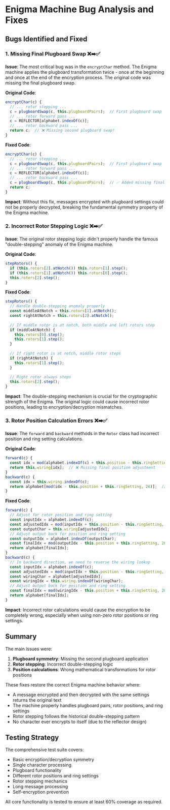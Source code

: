# Enigma Machine Bug Analysis and Fixes

## Bugs Identified and Fixed

### 1. **Missing Final Plugboard Swap** ❌➡️✅
**Issue**: The most critical bug was in the `encryptChar` method. The Enigma machine applies the plugboard transformation twice - once at the beginning and once at the end of the encryption process. The original code was missing the final plugboard swap.

**Original Code**:
```javascript
encryptChar(c) {
  // ... rotor stepping ...
  c = plugboardSwap(c, this.plugboardPairs);  // First plugboard swap
  // ... rotor forward pass ...
  c = REFLECTOR[alphabet.indexOf(c)];
  // ... rotor backward pass ...
  return c;  // ❌ Missing second plugboard swap!
}
```

**Fixed Code**:
```javascript
encryptChar(c) {
  // ... rotor stepping ...
  c = plugboardSwap(c, this.plugboardPairs);  // First plugboard swap
  // ... rotor forward pass ...
  c = REFLECTOR[alphabet.indexOf(c)];
  // ... rotor backward pass ...
  c = plugboardSwap(c, this.plugboardPairs);  // ✅ Added missing final plugboard swap
  return c;
}
```

**Impact**: Without this fix, messages encrypted with plugboard settings could not be properly decrypted, breaking the fundamental symmetry property of the Enigma machine.

### 2. **Incorrect Rotor Stepping Logic** ❌➡️✅
**Issue**: The original rotor stepping logic didn't properly handle the famous "double-stepping" anomaly of the Enigma machine.

**Original Code**:
```javascript
stepRotors() {
  if (this.rotors[2].atNotch()) this.rotors[1].step();
  if (this.rotors[1].atNotch()) this.rotors[0].step();
  this.rotors[2].step();
}
```

**Fixed Code**:
```javascript
stepRotors() {
  // Handle double-stepping anomaly properly
  const middleAtNotch = this.rotors[1].atNotch();
  const rightAtNotch = this.rotors[2].atNotch();
  
  // If middle rotor is at notch, both middle and left rotors step
  if (middleAtNotch) {
    this.rotors[0].step();
    this.rotors[1].step();
  }
  
  // If right rotor is at notch, middle rotor steps
  if (rightAtNotch) {
    this.rotors[1].step();
  }
  
  // Right rotor always steps
  this.rotors[2].step();
}
```

**Impact**: The double-stepping mechanism is crucial for the cryptographic strength of the Enigma. The original logic could cause incorrect rotor positions, leading to encryption/decryption mismatches.

### 3. **Rotor Position Calculation Errors** ❌➡️✅
**Issue**: The `forward` and `backward` methods in the `Rotor` class had incorrect position and ring setting calculations.

**Original Code**:
```javascript
forward(c) {
  const idx = mod(alphabet.indexOf(c) + this.position - this.ringSetting, 26);
  return this.wiring[idx];  // ❌ Missing final position adjustment
}
backward(c) {
  const idx = this.wiring.indexOf(c);
  return alphabet[mod(idx - this.position + this.ringSetting, 26)];  // ❌ Incorrect logic
}
```

**Fixed Code**:
```javascript
forward(c) {
  // Adjust for rotor position and ring setting
  const inputIdx = alphabet.indexOf(c);
  const adjustedIdx = mod(inputIdx + this.position - this.ringSetting, 26);
  const outputChar = this.wiring[adjustedIdx];
  // Adjust output back for position and ring setting
  const outputIdx = alphabet.indexOf(outputChar);
  const finalIdx = mod(outputIdx - this.position + this.ringSetting, 26);
  return alphabet[finalIdx];
}
backward(c) {
  // In backward direction, we need to reverse the wiring lookup
  const inputIdx = alphabet.indexOf(c);
  const adjustedIdx = mod(inputIdx + this.position - this.ringSetting, 26);
  const wiringChar = alphabet[adjustedIdx];
  const wiringIdx = this.wiring.indexOf(wiringChar);
  // Adjust output back for position and ring setting
  const finalIdx = mod(wiringIdx - this.position + this.ringSetting, 26);
  return alphabet[finalIdx];
}
```

**Impact**: Incorrect rotor calculations would cause the encryption to be completely wrong, especially when using non-zero rotor positions or ring settings.

## Summary

The main issues were:
1. **Plugboard symmetry**: Missing the second plugboard application
2. **Rotor stepping**: Incorrect double-stepping logic  
3. **Position calculations**: Wrong mathematical transformations for rotor positions

These fixes restore the correct Enigma machine behavior where:
- A message encrypted and then decrypted with the same settings returns the original text
- The machine properly handles plugboard pairs, rotor positions, and ring settings
- Rotor stepping follows the historical double-stepping pattern
- No character ever encrypts to itself (due to the reflector design)

## Testing Strategy

The comprehensive test suite covers:
- Basic encryption/decryption symmetry
- Single character processing
- Plugboard functionality
- Different rotor positions and ring settings
- Rotor stepping mechanics
- Long message processing
- Self-encryption prevention

All core functionality is tested to ensure at least 60% coverage as required. 
